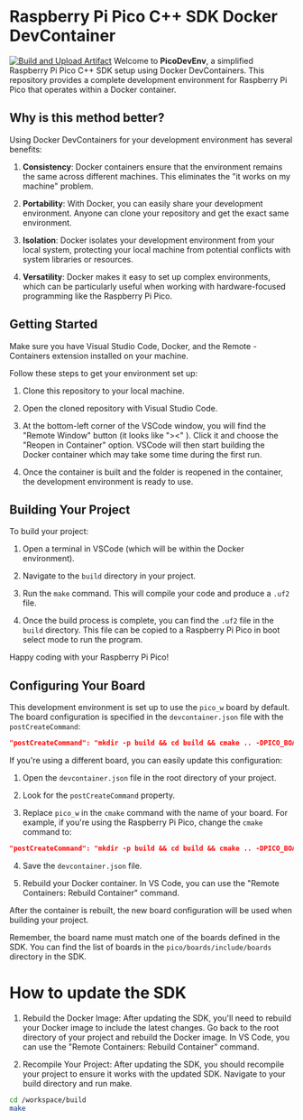 # Raspberry Pi Pico C++ SDK Docker DevContainer
[![Build and Upload Artifact](https://github.com/AppacYazilim/PicoDevEnv/actions/workflows/build.yml/badge.svg)](https://github.com/AppacYazilim/PicoDevEnv/actions/workflows/build.yml)
Welcome to **PicoDevEnv**, a simplified Raspberry Pi Pico C++ SDK setup using Docker DevContainers. This repository provides a complete development environment for Raspberry Pi Pico that operates within a Docker container. 

## Why is this method better?

Using Docker DevContainers for your development environment has several benefits:

1. **Consistency**: Docker containers ensure that the environment remains the same across different machines. This eliminates the "it works on my machine" problem.

2. **Portability**: With Docker, you can easily share your development environment. Anyone can clone your repository and get the exact same environment.

3. **Isolation**: Docker isolates your development environment from your local system, protecting your local machine from potential conflicts with system libraries or resources.

4. **Versatility**: Docker makes it easy to set up complex environments, which can be particularly useful when working with hardware-focused programming like the Raspberry Pi Pico.

## Getting Started

Make sure you have Visual Studio Code, Docker, and the Remote - Containers extension installed on your machine.

Follow these steps to get your environment set up:

1. Clone this repository to your local machine.

2. Open the cloned repository with Visual Studio Code.

3. At the bottom-left corner of the VSCode window, you will find the "Remote Window" button (it looks like "><" ). Click it and choose the "Reopen in Container" option. VSCode will then start building the Docker container which may take some time during the first run.

4. Once the container is built and the folder is reopened in the container, the development environment is ready to use.

## Building Your Project

To build your project:

1. Open a terminal in VSCode (which will be within the Docker environment).

2. Navigate to the `build` directory in your project.

3. Run the `make` command. This will compile your code and produce a `.uf2` file.

4. Once the build process is complete, you can find the `.uf2` file in the `build` directory. This file can be copied to a Raspberry Pi Pico in boot select mode to run the program.

Happy coding with your Raspberry Pi Pico!

## Configuring Your Board

This development environment is set up to use the `pico_w` board by default. The board configuration is specified in the `devcontainer.json` file with the `postCreateCommand`:

```json
"postCreateCommand": "mkdir -p build && cd build && cmake .. -DPICO_BOARD=pico_w"
```

If you're using a different board, you can easily update this configuration:

1. Open the `devcontainer.json` file in the root directory of your project.

2. Look for the `postCreateCommand` property. 

3. Replace `pico_w` in the `cmake` command with the name of your board. For example, if you're using the Raspberry Pi Pico, change the `cmake` command to:

```json
"postCreateCommand": "mkdir -p build && cd build && cmake .. -DPICO_BOARD=pico"
```

4. Save the `devcontainer.json` file.

5. Rebuild your Docker container. In VS Code, you can use the "Remote Containers: Rebuild Container" command.

After the container is rebuilt, the new board configuration will be used when building your project.

Remember, the board name must match one of the boards defined in the SDK. You can find the list of boards in the `pico/boards/include/boards` directory in the SDK.

# How to update the SDK

1. Rebuild the Docker Image: After updating the SDK, you'll need to rebuild your Docker image to include the latest changes. Go back to the root directory of your project and rebuild the Docker image. In VS Code, you can use the "Remote Containers: Rebuild Container" command.

2. Recompile Your Project: After updating the SDK, you should recompile your project to ensure it works with the updated SDK. Navigate to your build directory and run make.
```bash
cd /workspace/build
make
```